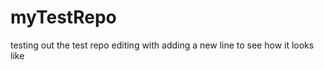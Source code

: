 myTestRepo
==========

testing out the test repo
editing with adding a new line to see how it looks like

